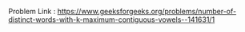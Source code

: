Problem Link : https://www.geeksforgeeks.org/problems/number-of-distinct-words-with-k-maximum-contiguous-vowels--141631/1